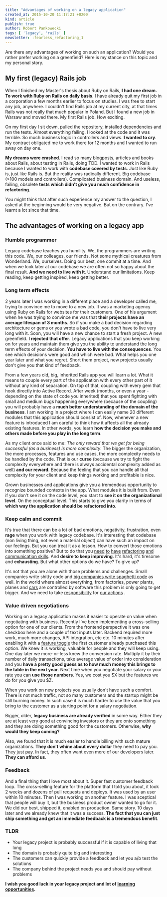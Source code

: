 ```yaml
---
title: "Advantages of working on a legacy application"
created_at: 2015-10-20 11:17:21 +0200
kind: article
publish: true
author: Robert Pankowecki
tags: [ 'legacy', 'rails' ]
newsletter: :fearless_refactoring_1
---
```


Are there any advantages of working on such an application?
Would you rather prefer working on a greenfield?
Here is my stance on this topic and my personal story.

<!-- more -->

## My first (legacy) Rails job

When I finished my Master's thesis about Ruby on Rails, **I had one dream.
To work with Ruby on Rails on daily basis**. I have already quit my first
job in a corporation a few months earlier to focus on studies. I was free
to start any job, anywhere. I couldn't find Rails job at my current city,
at that times Rails was not really that much popular in Poland. But I
found a new job in Warsaw and moved there. My first Rails job. How
exciting.

On my first day I sit down, pulled the repository, installed dependencies and
run the tests. Almost everything failing. I looked at the code and it was
terrible. So much business logic in controllers and views. **I wanted to cry**.
My contract obligated me to work there for 12 months and I wanted to run
away on day one.

**My dreams were crashed**. I read so many blogposts, articles and books about
Rails, about testing in Rails, doing TDD. I wanted to work in Rails because
I wanted to work with **codebase covered by tests**. Just like Ruby is, just like
Rails is. But the reality was radically different. Big codebase (>100 models
and controllers). Complicated business domain. And useless, failing, obsolete
**tests which didn't give you much confidence in refactoring**.

You might think that after such experience my answer to the question, I asked
at the beginning would be very negative. But on the contrary. I've learnt
a lot since that time.

## The advantages of working on a legacy app

### Humble programmer

Legacy codebase teaches you humility. We, the programmers are writing this code.
We, our colleages, our friends. Not some mythical creatures from Wonderland. We,
ourselves. Doing our best, one commit at a time. And when we look later at our
codebase we are often not so happy about the final result. **And we need to live
with it**. Understand our limitations. Keep reading, keep getting inspired, keep
getting better.

### Long term effects

2 years later I was working in a different place and a developer called me,
trying to convince me to move to a new job. It was a marketing agency using Ruby
on Rails for websites for their customers. One of his argument when he was trying
to convince me was that **their projects have an average lifespan of 3 months**.
So if you make a bad decision regarding architecture or gems or you wrote a bad
code, you don't have to live very long with it. Soon, you will have a new chance
to start a fresh project. A new greenfield. **I rejected that offer**. Legacy
applications that you keep working on for years and maintain them give you
the ability to understand the long term effects of your decision. **You have to
live with the consequences**. You see which decisions were good and which were bad.
What helps you one year later and what you regret. Short them project, new
projects usually don't give you that kind of feedback.

From a few years old, big, inherited Rails app you will learn a lot. What it means to
couple every part of the application with every other part of it without any kind of
separation. On top of that, coupling with every gem that hook directly into Active
Record. After week (months, or even a year - depending on the state of code you
inherited) that you spent fighting with small and medium bugs happening everywhere (because
of the coupling) you will probably have a **much better understanding of the domain of
the business**. I am working in a project where I can easily name 20 different modules that
this application should consist of. Now, whenever a new feature is introduced I am careful
to think how it affects all the already existing features. In other words, you learn **how
the decision you make and others made before you play in the long term**.

As my client once said to me: _The only reward that we get for being successful (as a business) is more complexity_.
The bigger the organization, the more processes, features and use cases, the more complexity
needs to be handled by the code. That is our **curse** (because we try to fight the complexity
everywhere and there is always accidental complexity added as well) **and our reward**. Because the
feeling that you can handle all that complexity for your client and keep things
working and profitable is nice.

Grown businesses and applications give you a tremendous opportunity to recognize bounded
contexts in the app. What modules it is built from. Even if you don't see it on the code
level, you start to **see it on the organizational level**. On the conceptual level.
This starts to give you clarity in terms of **which way the application should be
refactored into**.

### Keep calm and commit

It's true that there can be a lot of bad emotions, negativity, frustration, even **rage**
when you work with legacy codebase. It's interesting that codebase (non living thing,
not even a material object) can have such an impact on our feelings. But you
can treat it as a lesson. How to convert those emotions into something positive?
But to do that you [need](http://martinfowler.com/books/refactoringRubyEd.html) [to](https://www.goodreads.com/book/show/85041.Refactoring_to_Patterns) [have](https://www.goodreads.com/book/show/44919.Working_Effectively_with_Legacy_Code) [refactoring](http://rails-refactoring.com/) [and](https://www.goodreads.com/book/show/44936.Refactoring) [communication skills](http://andrzejonsoftware.blogspot.com/2014/01/refactoring-human-factor.html). And **desire
to keep improving**.
It's hard, it's tiresome and **exhausting**. But what other options do we have? To
give up?

It's not that you are alone with those problems and challenges. Small companies
write shitty code and [big companies write spaghetti code](http://www.safetyresearch.net/blog/articles/toyota-unintended-acceleration-and-big-bowl-%E2%80%9Cspaghetti%E2%80%9D-code) 
as well.
In the world where almost everything, from factories, power plants, planes and [cars](http://www.theverge.com/2015/10/7/9470551/volvo-self-driving-car-liability)
are controlled by software this problem is only going to get bigger. And we need to
take [responsibility](http://blog.cleancoder.com/uncle-bob/2014/11/15/WeRuleTheWorld.html) for [our actions](http://blog.cleancoder.com/uncle-bob/2015/10/14/VW.html) .

### Value driven negotiations

Working on a legacy application makes it easier to operate on value when
negotiating with business. Recently I've been implementing a cross-selling option
for one of our clients. From the frontend perspective it was one checkbox here
and a couple of text inputs later. Backend required more work, much more changes,
API integration, etc etc. 10 minutes after enabling it with a
[feature toggle](http://martinfowler.com/bliki/FeatureToggle.html) the first customer
already purchased this option. We knew it is working, valuable for people and they
will keep using. One day later we more-or-less knew the conversion rate. Multiply
it by their number of daily transactions, take average value of order into consideration
and you **have a pretty good guess as to how much money this brings to the table in the next
year**. Next time when you negotiate your salary or your rate you can **use those numbers**.
Yes, we cost you $X but the features we do for you give you $Z.

When you work on new projects you usually don't have such a comfort. There is not much
traffic, not so many customers and the startup might be still burning money. In such
case it is much harder to use the value that you bring to the customer as a starting
point for a salary negotiation.

Bigger, older, **legacy business are already verified** in some way. Either they are at least
very good at convincing investors or they are onto something and they are doing something
good for the customers. Otherwise, **why would they keep coming?**

Also, we found that it is much easier to handle billing with such mature organizations.
**They don't whine about every dollar** they need to pay you. They just pay. In fact, they
often want even more of our developers later. **They can afford us**.

### Feedback

And a final thing that I love most about it. Super fast customer feedback loop.
The cross-selling feature for the platform that I told you about, it took 2 weeks and dozens of
pull requests and deploys. It was used by an user within 10 minutes. Then I was working on
another feature. I was sceptical that people will buy it, but the business product owner wanted
to go for it. We did our best, shipped it, enabled on production. Same story. 10 days later
and we already knew that it was a success. **The fact that you can just ship something and get an
immediate feedback is a tremendous benefit**.

### TLDR

* Your legacy project is probably successful if it is capable of living that long
* The domain is probably quite big and interesting
* The customers can quickly provide a feedback and let you a/b test the solutions
* The company behind the project needs you and should pay without problems

**I wish you good luck in your legacy project and lot of [learning opportunities](http://rails-refactoring.com/).** 
